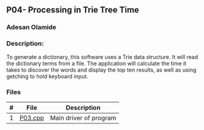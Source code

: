## P04- Processing in Trie Tree Time
### Adesan Olamide
### Description:
To generate a dictionary, this software uses a Trie data structure. 
          It will read the dictionary terms from a file. The application 
        will calculate the time it takes to discover the words and display 
          the top ten results, as well as using getching to hold keyboard input.



### Files

|   #   | File                         | Description                 |
| :---: | ---------------------------- | --------------------------- |
|   1   | [P03.cpp](https://github.com/its-olamidey/3013-Algorithms-Adesan/blob/main/Assignments/P04/Main.cpp)         | Main driver of program      |


